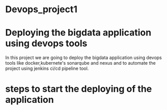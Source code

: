 # Devops_project1
# Deploying the bigdata application using devops tools

In this project we are going to deploy the bigdata application using devops tools like docker,kubernete's sonarqube and nexus  and to automate the project using jenkins ci/cd pipeline tool.

# steps to start the deploying of the application 
